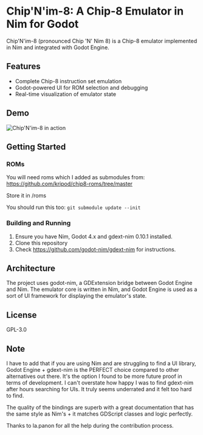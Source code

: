# Chip'N'im-8: A Chip-8 Emulator in Nim for Godot

Chip'N'im-8 (pronounced Chip 'N' Nim 8) is a Chip-8 emulator implemented in Nim and integrated with Godot Engine.

## Features

- Complete Chip-8 instruction set emulation
- Godot-powered UI for ROM selection and debugging
- Real-time visualization of emulator state

## Demo

![Chip'N'im-8 in action](https://youtu.be/PKBQE-y-lE0)

## Getting Started

### ROMs

You will need roms which I added as submodules from:
https://github.com/kripod/chip8-roms/tree/master

Store it in /roms

You should run this too:
`git submodule update --init`

### Building and Running

1. Ensure you have Nim, Godot 4.x and gdext-nim 0.10.1 installed.
2. Clone this repository
3. Check https://github.com/godot-nim/gdext-nim for instructions.

## Architecture

The project uses godot-nim, a GDExtension bridge between Godot Engine and Nim. The emulator core is written in Nim, and Godot Engine is used as a sort of UI framework for displaying the emulator's state.

## License

GPL-3.0

## Note

I have to add that if you are using Nim and are struggling to find a UI library, Godot Engine + gdext-nim is the PERFECT choice compared to other alternatives out there. It's the option I found to be more future proof in terms of development. I can't overstate how happy I was to find gdext-nim after hours searching for UIs. It truly seems underrated and it felt too hard to find.

The quality of the bindings are superb with a great documentation that has the same style as Nim's + it matches GDScript classes and logic perfectly.

Thanks to la.panon for all the help during the contribution process.